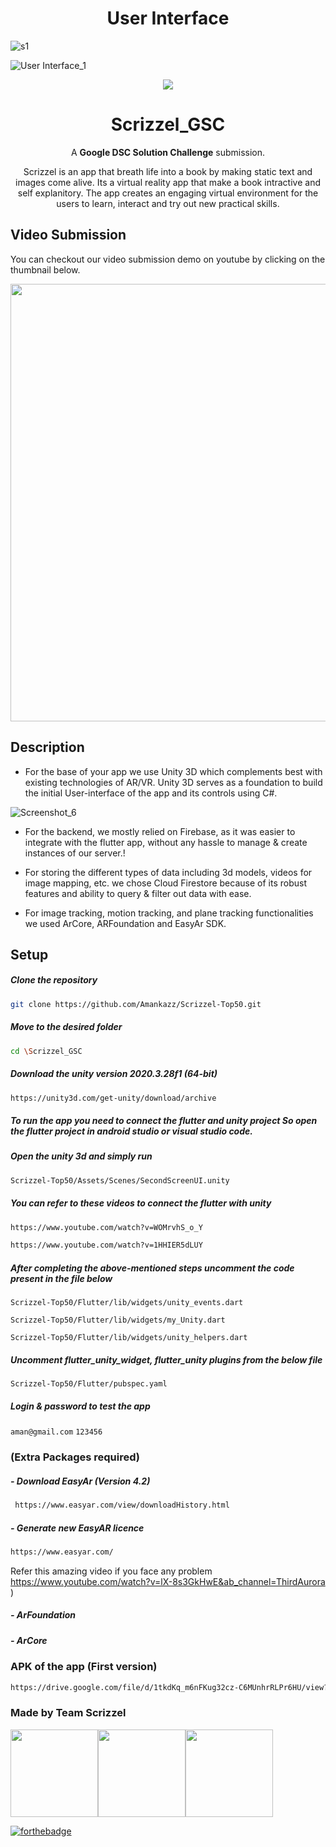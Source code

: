<h1 align="center"> User Interface </h1>


![s1](https://user-images.githubusercontent.com/66944725/172228045-bbfad6f2-7057-4b8f-a79b-c0cd15799aa3.png)



![User Interface_1 ](https://user-images.githubusercontent.com/66944725/172227532-9b386e93-6ef8-4ad2-ae70-4c9e67a55f7d.png)



<p align="center">
  <img 
    src="https://user-images.githubusercontent.com/66944725/172231590-58848686-7725-4577-9487-b314b1865400.png"
  >
</p>

                                

<h1 align="center"> Scrizzel_GSC </h1>
<p align="center">A <b>Google DSC Solution Challenge</b> submission.</p>

<p align="center">Scrizzel is an app that breath life into a book by making static text and images come alive. Its a virtual reality app that make a book intractive and self explanitory. 
The app creates an engaging virtual environment for the users to learn, interact and try out new practical skills.</p>



## Video Submission

You can checkout our video submission demo on youtube by clicking on the thumbnail below.

<a href="https://youtu.be/2F8WkemWCtE">
<img src="https://user-images.githubusercontent.com/40912399/161393755-96576858-17ae-4d4f-8a4c-bf6535f2b6e6.png" width="700px">                                      </a>

## Description

- For the base of your app we use Unity 3D which complements best with existing technologies of AR/VR. Unity 3D serves as a foundation to build the initial User-interface of the app and its controls using C#. 


![Screenshot_6](https://user-images.githubusercontent.com/40912399/161415060-c80b257d-5014-4fc0-b5e8-fb0c46050503.png)

- For the backend, we mostly relied on Firebase, as it was easier to integrate with the flutter app, without any hassle to manage & create instances of our server.!



- For storing the different types of data including 3d models, videos for image mapping, etc. we chose Cloud Firestore because of its robust features and ability to query & filter out data with ease.

- For image tracking, motion tracking, and plane tracking functionalities we used ArCore, ARFoundation and EasyAr SDK.  


## Setup

##### Clone the repository
```bash
git clone https://github.com/Amankazz/Scrizzel-Top50.git
```
  ##### Move to the desired folder
```bash
cd \Scrizzel_GSC
```

  ##### Download the unity version 2020.3.28f1 (64-bit)
```bash
https://unity3d.com/get-unity/download/archive
```

##### To run the app you need to connect the flutter and unity project So open the flutter project in android studio or visual studio code.

##### Open the unity 3d and simply run
```bash
Scrizzel-Top50/Assets/Scenes/SecondScreenUI.unity
```  

##### You can refer to these videos to connect the flutter with unity
```bash
https://www.youtube.com/watch?v=WOMrvhS_o_Y
```  
```bash
https://www.youtube.com/watch?v=1HHIER5dLUY
``` 


##### After completing the above-mentioned steps uncomment the code present in the file below
```
Scrizzel-Top50/Flutter/lib/widgets/unity_events.dart

Scrizzel-Top50/Flutter/lib/widgets/my_Unity.dart

Scrizzel-Top50/Flutter/lib/widgets/unity_helpers.dart

```
##### Uncomment flutter_unity_widget, flutter_unity plugins from the below file
```Scrizzel-Top50/Flutter/pubspec.yaml```

##### Login & password to test the app
``` aman@gmail.com ```
``` 123456 ```


### (Extra Packages required) 

##### - Download EasyAr (Version 4.2) 
```bash
 https://www.easyar.com/view/downloadHistory.html
```

##### - Generate new EasyAR licence 
```bash
https://www.easyar.com/    
```

Refer this amazing video if you face any problem https://www.youtube.com/watch?v=lX-8s3GkHwE&ab_channel=ThirdAurora )

##### - ArFoundation

##### - ArCore


### APK of the app (First version)
```bash
https://drive.google.com/file/d/1tkdKq_m6nFKug32cz-C6MUnhrRLPr6HU/view?usp=sharing
```


### Made by Team Scrizzel

<p align="left">
<a href="https://github.com/Nikoszc"><img width="140px" src="https://avatars.githubusercontent.com/u/54637215?v=4"></a><a href="https://github.com/Amankazz"><img width="140px" src="https://avatars.githubusercontent.com/u/40912399?v=4"></a><a href="https://github.com/pccoder-2000"><img width="140px" src="https://avatars.githubusercontent.com/u/66944725?v=4"></a>
</p>

[![forthebadge](https://forthebadge.com/images/badges/built-with-love.svg)](https://github.com/Amankazz)


